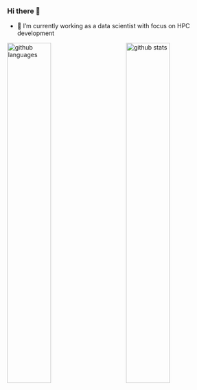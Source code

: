 ### Hi there 👋

- 🔭 I’m currently working as a data scientist with focus on HPC development

<img src="https://github-readme-stats.vercel.app/api?username=MartinMikkelsen&show_icons=true&theme=highcontrast" alt="github stats" width="45%" align="right"/>
<img src="https://github-readme-stats.vercel.app/api/top-langs/?username=MartinMikkelsen&show_icons=true&theme=transparent" alt="github languages" width="45%" align="left"/>
